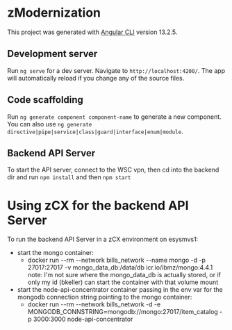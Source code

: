 # zModernization

This project was generated with [Angular CLI](https://github.com/angular/angular-cli) version 13.2.5.

## Development server

Run `ng serve` for a dev server. Navigate to `http://localhost:4200/`. The app will automatically reload if you change any of the source files.

## Code scaffolding

Run `ng generate component component-name` to generate a new component. You can also use `ng generate directive|pipe|service|class|guard|interface|enum|module`.

## Backend API Server

To start the API server, connect to the WSC vpn, then cd into the backend dir and run `npm install` and then `npm start`

# Using zCX for the backend API Server

To run the backend API Server in a zCX environment on esysmvs1:
  - start the mongo container: 
    - docker run --rm --network bills_network --name mongo -d -p 27017:27017 -v mongo_data_db:/data/db icr.io/ibmz/mongo:4.4.1
      note: I'm not sure where the mongo_data_db is actually stored, or if only my id (bkeller) can start the container with that volume mount
  - start the node-api-concentrator container passing in the env var for the mongodb connection string pointing to the mongo container:
    - docker run --rm --network bills_network -d -e MONGODB_CONNSTRING=mongodb://mongo:27017/item_catalog -p 3000:3000 node-api-concentrator



